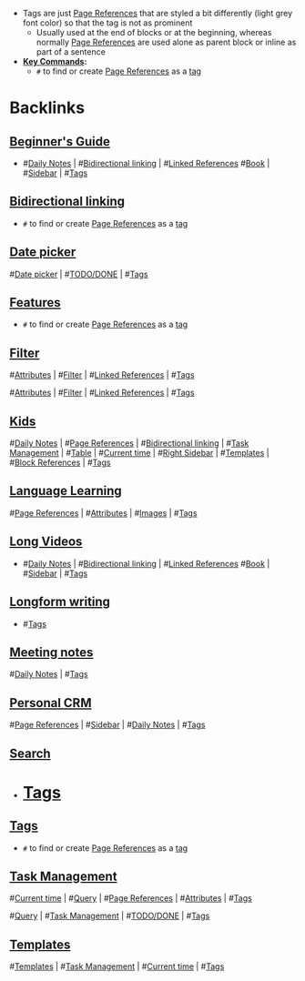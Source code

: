 - Tags are just [Page References](<Page References.md>) that are styled a bit differently (light grey font color) so that the tag is not as prominent
    - Usually used at the end of blocks or at the beginning, whereas normally [Page References](<Page References.md>) are used alone as parent block or inline as part of a sentence
- **[Key Commands](<Key Commands.md>):**
    - `#` to find or create [Page References](<Page References.md>) as a [tag]([Tags](<Tags.md>))

# Backlinks
## [Beginner's Guide](<Beginner's Guide.md>)
- #[Daily Notes](<Daily Notes.md>) | #[Bidirectional linking](<Bidirectional linking.md>) | #[Linked References](<Linked References.md>) #[Book](<Book.md>) | #[Sidebar](<Sidebar.md>) | #[Tags](<Tags.md>)

## [Bidirectional linking](<Bidirectional linking.md>)
- `#` to find or create [Page References](<Page References.md>) as a [tag]([Tags](<Tags.md>))

## [Date picker](<Date picker.md>)
#[Date picker](<Date picker.md>) | #[TODO/DONE](<TODO/DONE.md>) | #[Tags](<Tags.md>)

## [Features](<Features.md>)
- `#` to find or create [Page References](<Page References.md>) as a [tag]([Tags](<Tags.md>))

## [Filter](<Filter.md>)
#[Attributes](<Attributes.md>) | #[Filter](<Filter.md>) | #[Linked References](<Linked References.md>) | #[Tags](<Tags.md>)

#[Attributes](<Attributes.md>) | #[Filter](<Filter.md>) | #[Linked References](<Linked References.md>) | #[Tags](<Tags.md>)

## [Kids](<Kids.md>)
#[Daily Notes](<Daily Notes.md>) | #[Page References](<Page References.md>) | #[Bidirectional linking](<Bidirectional linking.md>) | #[Task Management](<Task Management.md>) | #[Table](<Table.md>) | #[Current time](<Current time.md>) | #[Right Sidebar](<Right Sidebar.md>) | #[Templates](<Templates.md>) | #[Block References](<Block References.md>) | #[Tags](<Tags.md>)

## [Language Learning](<Language Learning.md>)
#[Page References](<Page References.md>) | #[Attributes](<Attributes.md>) | #[Images](<Images.md>) | #[Tags](<Tags.md>)

## [Long Videos](<Long Videos.md>)
- #[Daily Notes](<Daily Notes.md>) | #[Bidirectional linking](<Bidirectional linking.md>) | #[Linked References](<Linked References.md>) #[Book](<Book.md>) | #[Sidebar](<Sidebar.md>) | #[Tags](<Tags.md>)

## [Longform writing](<Longform writing.md>)
- #[Tags](<Tags.md>)

## [Meeting notes](<Meeting notes.md>)
#[Daily Notes](<Daily Notes.md>) | #[Tags](<Tags.md>)

## [Personal CRM](<Personal CRM.md>)
#[Page References](<Page References.md>) | #[Sidebar](<Sidebar.md>) | #[Daily Notes](<Daily Notes.md>) | #[Tags](<Tags.md>)

## [Search](<Search.md>)
- # [Tags](<Tags.md>)

## [Tags](<Tags.md>)
- `#` to find or create [Page References](<Page References.md>) as a [tag]([Tags](<Tags.md>))

## [Task Management](<Task Management.md>)
#[Current time](<Current time.md>) | #[Query](<Query.md>) | #[Page References](<Page References.md>) | #[Attributes](<Attributes.md>) | #[Tags](<Tags.md>)

#[Query](<Query.md>) | #[Task Management](<Task Management.md>) | #[TODO/DONE](<TODO/DONE.md>) | #[Tags](<Tags.md>)

## [Templates](<Templates.md>)
#[Templates](<Templates.md>) | #[Task Management](<Task Management.md>) | #[Current time](<Current time.md>) | #[Tags](<Tags.md>)

